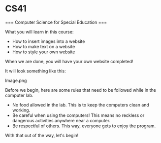 # CS41

=== Computer Science for Special Education ===

What you will learn in this course:

* How to insert images into a website
* How to make text on a website
* How to style your own website

When we are done, you will have your own website completed!

It will look something like this:

<gallery>
Image.png
</gallery>

Before we begin, here are some rules that need to be followed while in the computer lab.

* No food allowed in the lab. This is to keep the computers clean and working.
* Be careful when using the computers! This means no reckless or dangerous activities anywhere near a computer.
* Be respectful of others. This way, everyone gets to enjoy the program.

With that out of the way, let's begin!
